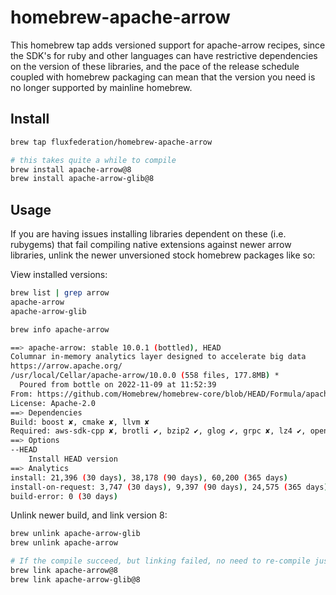 # homebrew-apache-arrow

This homebrew tap adds versioned support for apache-arrow recipes, since the SDK's for ruby and other languages can have restrictive dependencies on the version of these libraries, and the pace of the release schedule coupled with homebrew packaging can mean that the version you need is no longer supported by mainline homebrew.

## Install

```sh
brew tap fluxfederation/homebrew-apache-arrow

# this takes quite a while to compile
brew install apache-arrow@8
brew install apache-arrow-glib@8
```

## Usage

If you are having issues installing libraries dependent on these (i.e. rubygems) that fail compiling native extensions against newer arrow libraries, unlink the newer unversioned stock homebrew packages like so:

View installed versions:

```sh
brew list | grep arrow
apache-arrow
apache-arrow-glib

brew info apache-arrow

==> apache-arrow: stable 10.0.1 (bottled), HEAD
Columnar in-memory analytics layer designed to accelerate big data
https://arrow.apache.org/
/usr/local/Cellar/apache-arrow/10.0.0 (558 files, 177.8MB) *
  Poured from bottle on 2022-11-09 at 11:52:39
From: https://github.com/Homebrew/homebrew-core/blob/HEAD/Formula/apache-arrow.rb
License: Apache-2.0
==> Dependencies
Build: boost ✘, cmake ✘, llvm ✘
Required: aws-sdk-cpp ✘, brotli ✔, bzip2 ✔, glog ✔, grpc ✘, lz4 ✔, openssl@1.1 ✔, protobuf ✘, rapidjson ✔, re2 ✘, snappy ✔, thrift ✔, utf8proc ✔, z3 ✘, zstd ✔
==> Options
--HEAD
	Install HEAD version
==> Analytics
install: 21,396 (30 days), 38,178 (90 days), 60,200 (365 days)
install-on-request: 3,747 (30 days), 9,397 (90 days), 24,575 (365 days)
build-error: 0 (30 days)
```

Unlink newer build, and link version 8:

```sh
brew unlink apache-arrow-glib
brew unlink apache-arrow

# If the compile succeed, but linking failed, no need to re-compile just link it so gem install detects this version
brew link apache-arrow@8
brew link apache-arrow-glib@8
```
